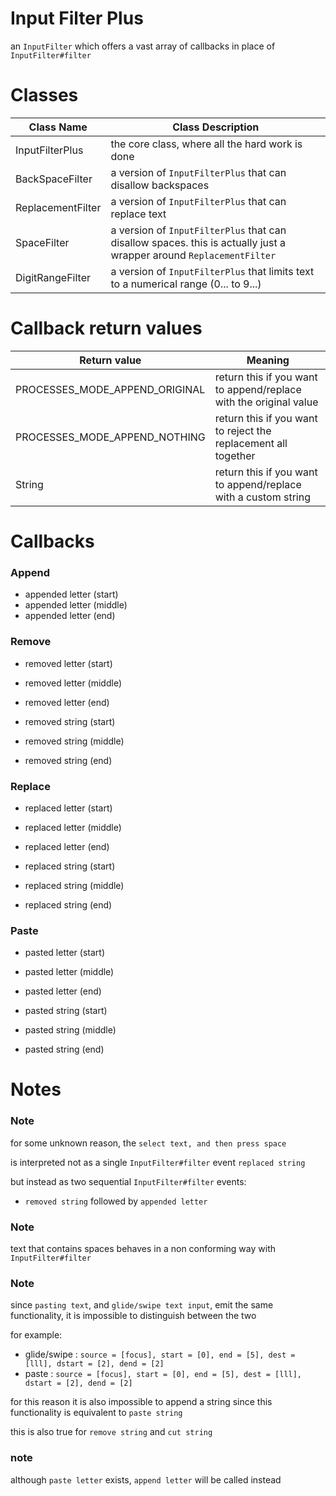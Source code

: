# Input Filter Plus

an `InputFilter` which offers a vast array of callbacks in place of `InputFilter#filter`

# Classes

Class Name        | Class Description
----------------- | -----------------
InputFilterPlus   | the core class, where all the hard work is done
BackSpaceFilter   | a version of `InputFilterPlus` that can disallow backspaces
ReplacementFilter | a version of `InputFilterPlus` that can replace text
SpaceFilter       | a version of `InputFilterPlus` that can disallow spaces. this is actually just a wrapper around `ReplacementFilter`
DigitRangeFilter  | a version of `InputFilterPlus` that limits text to a numerical range (0... to 9...)

# Callback return values

Return value                   | Meaning
------------------------------ | ------------------------------
PROCESSES_MODE_APPEND_ORIGINAL | return this if you want to append/replace with the original value
PROCESSES_MODE_APPEND_NOTHING  | return this if you want to reject the replacement all together
String                         | return this if you want to append/replace with a custom string

# Callbacks

### Append

* appended letter (start)
* appended letter (middle)
* appended letter (end)

### Remove

* removed letter (start)
* removed letter (middle)
* removed letter (end)

* removed string (start)
* removed string (middle)
* removed string (end)

### Replace

* replaced letter (start)
* replaced letter (middle)
* replaced letter (end)

* replaced string (start)
* replaced string (middle)
* replaced string (end)

### Paste

* pasted letter (start)
* pasted letter (middle)
* pasted letter (end)

* pasted string (start)
* pasted string (middle)
* pasted string (end)

# Notes

### Note

for some unknown reason, the `select text, and then press space`

is interpreted not as a single `InputFilter#filter` event `replaced string`

but instead as two sequential `InputFilter#filter` events:

* `removed string` followed by `appended letter`

### Note

text that contains spaces behaves in a non conforming way with `InputFilter#filter`

### Note

since `pasting text`, and `glide/swipe text input`, emit the same functionality,
it is impossible to distinguish between the two

for example:

* glide/swipe  : `source = [focus], start = [0], end = [5], dest = [lll], dstart = [2], dend = [2]`
* paste        : `source = [focus], start = [0], end = [5], dest = [lll], dstart = [2], dend = [2]`

for this reason it is also impossible to append a string since
this functionality is equivalent to `paste string`

this is also true for `remove string` and `cut string`

### note

although `paste letter` exists, `append letter` will be called instead
